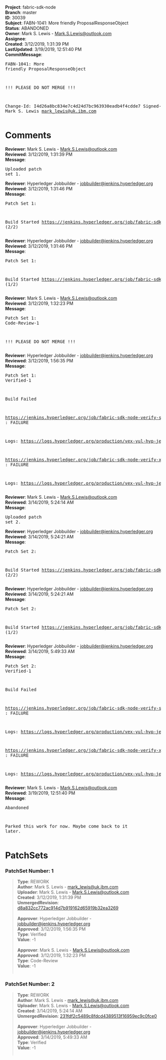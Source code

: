 <strong>Project</strong>: fabric-sdk-node<br><strong>Branch</strong>: master<br><strong>ID</strong>: 30039<br><strong>Subject</strong>: FABN-1041: More friendly ProposalResponseObject<br><strong>Status</strong>: ABANDONED<br><strong>Owner</strong>: Mark S. Lewis - Mark.S.Lewis@outlook.com<br><strong>Assignee</strong>:<br><strong>Created</strong>: 3/12/2019, 1:31:39 PM<br><strong>LastUpdated</strong>: 3/19/2019, 12:51:40 PM<br><strong>CommitMessage</strong>:<br><pre>FABN-1041: More friendly ProposalResponseObject

!!! PLEASE DO NOT MERGE !!!

Change-Id: I4d26a8bc834e7c4d24d7bc963930eadb4f4cdde7
Signed-off-by: Mark S. Lewis <mark_lewis@uk.ibm.com>
</pre><h1>Comments</h1><strong>Reviewer</strong>: Mark S. Lewis - Mark.S.Lewis@outlook.com<br><strong>Reviewed</strong>: 3/12/2019, 1:31:39 PM<br><strong>Message</strong>: <pre>Uploaded patch set 1.</pre><strong>Reviewer</strong>: Hyperledger Jobbuilder - jobbuilder@jenkins.hyperledger.org<br><strong>Reviewed</strong>: 3/12/2019, 1:31:46 PM<br><strong>Message</strong>: <pre>Patch Set 1:

Build Started https://jenkins.hyperledger.org/job/fabric-sdk-node-verify-x86_64/2223/ (2/2)</pre><strong>Reviewer</strong>: Hyperledger Jobbuilder - jobbuilder@jenkins.hyperledger.org<br><strong>Reviewed</strong>: 3/12/2019, 1:31:46 PM<br><strong>Message</strong>: <pre>Patch Set 1:

Build Started https://jenkins.hyperledger.org/job/fabric-sdk-node-verify-s390x/833/ (1/2)</pre><strong>Reviewer</strong>: Mark S. Lewis - Mark.S.Lewis@outlook.com<br><strong>Reviewed</strong>: 3/12/2019, 1:32:23 PM<br><strong>Message</strong>: <pre>Patch Set 1: Code-Review-1

!!! PLEASE DO NOT MERGE !!!</pre><strong>Reviewer</strong>: Hyperledger Jobbuilder - jobbuilder@jenkins.hyperledger.org<br><strong>Reviewed</strong>: 3/12/2019, 1:56:35 PM<br><strong>Message</strong>: <pre>Patch Set 1: Verified-1

Build Failed 

https://jenkins.hyperledger.org/job/fabric-sdk-node-verify-s390x/833/ : FAILURE

Logs: https://logs.hyperledger.org/production/vex-yul-hyp-jenkins-3/fabric-sdk-node-verify-s390x/833

https://jenkins.hyperledger.org/job/fabric-sdk-node-verify-x86_64/2223/ : FAILURE

Logs: https://logs.hyperledger.org/production/vex-yul-hyp-jenkins-3/fabric-sdk-node-verify-x86_64/2223</pre><strong>Reviewer</strong>: Mark S. Lewis - Mark.S.Lewis@outlook.com<br><strong>Reviewed</strong>: 3/14/2019, 5:24:14 AM<br><strong>Message</strong>: <pre>Uploaded patch set 2.</pre><strong>Reviewer</strong>: Hyperledger Jobbuilder - jobbuilder@jenkins.hyperledger.org<br><strong>Reviewed</strong>: 3/14/2019, 5:24:21 AM<br><strong>Message</strong>: <pre>Patch Set 2:

Build Started https://jenkins.hyperledger.org/job/fabric-sdk-node-verify-x86_64/2233/ (2/2)</pre><strong>Reviewer</strong>: Hyperledger Jobbuilder - jobbuilder@jenkins.hyperledger.org<br><strong>Reviewed</strong>: 3/14/2019, 5:24:21 AM<br><strong>Message</strong>: <pre>Patch Set 2:

Build Started https://jenkins.hyperledger.org/job/fabric-sdk-node-verify-s390x/845/ (1/2)</pre><strong>Reviewer</strong>: Hyperledger Jobbuilder - jobbuilder@jenkins.hyperledger.org<br><strong>Reviewed</strong>: 3/14/2019, 5:49:33 AM<br><strong>Message</strong>: <pre>Patch Set 2: Verified-1

Build Failed 

https://jenkins.hyperledger.org/job/fabric-sdk-node-verify-s390x/845/ : FAILURE

Logs: https://logs.hyperledger.org/production/vex-yul-hyp-jenkins-3/fabric-sdk-node-verify-s390x/845

https://jenkins.hyperledger.org/job/fabric-sdk-node-verify-x86_64/2233/ : FAILURE

Logs: https://logs.hyperledger.org/production/vex-yul-hyp-jenkins-3/fabric-sdk-node-verify-x86_64/2233</pre><strong>Reviewer</strong>: Mark S. Lewis - Mark.S.Lewis@outlook.com<br><strong>Reviewed</strong>: 3/19/2019, 12:51:40 PM<br><strong>Message</strong>: <pre>Abandoned

Parked this work for now. Maybe come back to it later.</pre><h1>PatchSets</h1><h3>PatchSet Number: 1</h3><blockquote><strong>Type</strong>: REWORK<br><strong>Author</strong>: Mark S. Lewis - mark_lewis@uk.ibm.com<br><strong>Uploader</strong>: Mark S. Lewis - Mark.S.Lewis@outlook.com<br><strong>Created</strong>: 3/12/2019, 1:31:39 PM<br><strong>UnmergedRevision</strong>: [d8a832cc772ac914d7b919162d65919b32ea3269](https://github.com/hyperledger-gerrit-archive/fabric-sdk-node/commit/d8a832cc772ac914d7b919162d65919b32ea3269)<br><br><strong>Approver</strong>: Hyperledger Jobbuilder - jobbuilder@jenkins.hyperledger.org<br><strong>Approved</strong>: 3/12/2019, 1:56:35 PM<br><strong>Type</strong>: Verified<br><strong>Value</strong>: -1<br><br><strong>Approver</strong>: Mark S. Lewis - Mark.S.Lewis@outlook.com<br><strong>Approved</strong>: 3/12/2019, 1:32:23 PM<br><strong>Type</strong>: Code-Review<br><strong>Value</strong>: -1<br><br></blockquote><h3>PatchSet Number: 2</h3><blockquote><strong>Type</strong>: REWORK<br><strong>Author</strong>: Mark S. Lewis - mark_lewis@uk.ibm.com<br><strong>Uploader</strong>: Mark S. Lewis - Mark.S.Lewis@outlook.com<br><strong>Created</strong>: 3/14/2019, 5:24:14 AM<br><strong>UnmergedRevision</strong>: [231fdf2c5489c8fdcd4389513f16959ec9c0fce0](https://github.com/hyperledger-gerrit-archive/fabric-sdk-node/commit/231fdf2c5489c8fdcd4389513f16959ec9c0fce0)<br><br><strong>Approver</strong>: Hyperledger Jobbuilder - jobbuilder@jenkins.hyperledger.org<br><strong>Approved</strong>: 3/14/2019, 5:49:33 AM<br><strong>Type</strong>: Verified<br><strong>Value</strong>: -1<br><br></blockquote>